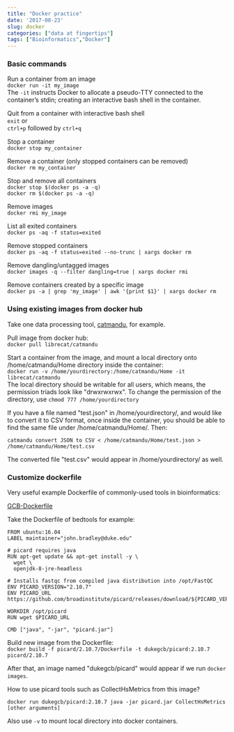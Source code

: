 ```yaml
---
title: "Docker practice"
date: '2017-08-23'
slug: docker
categories: ["data at fingertips"]
tags: ["Bioinformatics","Docker"]
---
```


### Basic commands

Run a container from an image  
`docker run -it my_image`    
The `-it` instructs Docker to allocate a pseudo-TTY connected to the container’s stdin; creating an interactive bash shell in the container. 

Quit from a container with interactive bash shell  
`exit` or  
`ctrl+p` followed by `ctrl+q`

Stop a container  
`docker stop my_container`

Remove a container (only stopped containers can be removed)  
`docker rm my_container`

Stop and remove all containers  
`docker stop $(docker ps -a -q)`  
`docker rm $(docker ps -a -q)`

Remove images  
`docker rmi my_image`

List all exited containers  
`docker ps -aq -f status=exited`  

Remove stopped containers  
`docker ps -aq -f status=exited --no-trunc | xargs docker rm`

Remove dangling/untagged images  
`docker images -q --filter dangling=true | xargs docker rmi`

Remove containers created by a specific image  
`docker ps -a | grep 'my_image' | awk '{print $1}' | xargs docker rm`


### Using existing images from docker hub

Take one data processing tool, <a href=https://hub.docker.com/r/librecat/catmandu/ target="_blank">catmandu</a>, for example. 

Pull image from docker hub:  
`docker pull librecat/catmandu`

Start a container from the image, and mount a local directory onto /home/catmandu/Home directory inside the container:  
`docker run -v /home/yourdirectory:/home/catmandu/Home -it librecat/catmandu`  
The local directory should be writable for all users, which means, the permission triads look like "drwxrwxrwx". To change the permission of the directory, use `chmod 777 /home/yourdirectory` 

If you have a file named "test.json" in /home/yourdirectory/, and would like to convert it to CSV format, once inside the container, you should be able to find the same file under /home/catmandu/Home/. Then:  

`catmandu convert JSON to CSV < /home/catmandu/Home/test.json > /home/catmandu/Home/test.csv`

The converted file "test.csv" would appear in /home/yourdirectory/ as well.

### Customize dockerfile

Very useful example Dockerfile of commonly-used tools in bioinformatics:  

<a href=https://github.com/Duke-GCB/GCB-Dockerfiles target="_blank">GCB-Dockerfile</a>

Take the Dockerfile of bedtools for example:
 
```
FROM ubuntu:16.04
LABEL maintainer="john.bradley@duke.edu"

# picard requires java
RUN apt-get update && apt-get install -y \
  wget \
  openjdk-8-jre-headless

# Installs fastqc from compiled java distribution into /opt/FastQC
ENV PICARD_VERSION="2.10.7"
ENV PICARD_URL https://github.com/broadinstitute/picard/releases/download/${PICARD_VERSION}/picard.jar

WORKDIR /opt/picard
RUN wget $PICARD_URL

CMD ["java", "-jar", "picard.jar"]
```

Build new image from the Dockerfile:  
`docker build -f picard/2.10.7/Dockerfile -t dukegcb/picard:2.10.7 picard/2.10.7`

After that, an image named "dukegcb/picard" would appear if we run `docker images`.

How to use picard tools such as CollectHsMetrics from this image? 

`docker run dukegcb/picard:2.10.7 java -jar picard.jar CollectHsMetrics [other arguments]`

Also use `-v` to mount local directory into docker containers.


